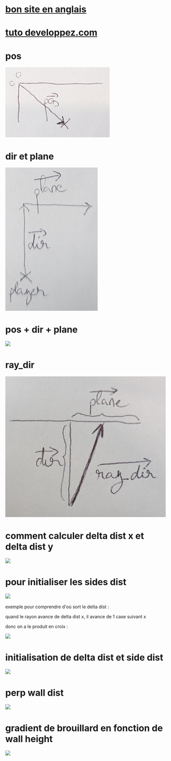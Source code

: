 # <a href="https://lodev.org/cgtutor/raycasting.html" >bon site en anglais</a>

# <a href="https://guy-grave.developpez.com/tutoriels/jeux/doom-wolfenstein-raycasting/" >tuto developpez.com</a>

# pos

<img src="schémas/pos.png">

# dir et plane

<img src="schémas/dir_plane.png">

# pos + dir + plane

<img src="schémas/pos_dir_plane.png">

# ray_dir

<img src="schémas/ray_dir.png">

# comment calculer delta dist x et delta dist y

<img src="schémas/calculer_delta_dist.png"/>

# pour initialiser les sides dist

<img src="schémas/pour_side_dist.png"/>

exemple pour comprendre d'où sort le delta dist :

quand le rayon avance de delta dist x, il avance de 1 case suivant x

donc on a le produit en croix :

<img src="schémas/produit_croix.png"/>

# initialisation de delta dist et side dist

<img src="schémas/dda_init.png" />

# perp wall dist

<img src="schémas/perp_wall_dist.png" />

# gradient de brouillard en fonction de wall height

<img src="schémas/fog_ratio_et_max.png" />
